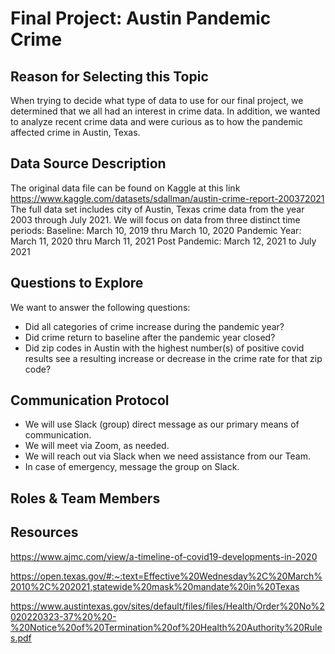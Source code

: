 # Final Project: Austin Pandemic Crime

## Reason for Selecting this Topic
When trying to decide what type of data to use for our final project, we determined that we all had an interest in crime data.  In addition, we wanted to analyze recent crime data and were curious as to how the pandemic affected crime in Austin, Texas.

## Data Source Description
The original data file can be found on Kaggle at this link https://www.kaggle.com/datasets/sdallman/austin-crime-report-200372021
The full data set includes city of Austin, Texas crime data from the year 2003 through July 2021.  We will focus on data from three distinct time periods:
Baseline: March 10, 2019 thru March 10, 2020
Pandemic Year: March 11, 2020 thru March 11, 2021
Post Pandemic: March 12, 2021 to July 2021

## Questions to Explore
We want to answer the following questions: 
- Did all categories of crime increase during the pandemic year?  
- Did crime return to baseline after the pandemic year closed?
- Did zip codes in Austin with the highest number(s) of positive covid results see a resulting increase or decrease in the crime rate for that zip code?

##  Communication Protocol
- We will use Slack (group) direct message as our primary means of communication. 
- We will meet via Zoom, as needed.
- We will reach out via Slack when we need assistance from our Team.
- In case of emergency, message the group on Slack.


## Roles & Team Members




## Resources
https://www.ajmc.com/view/a-timeline-of-covid19-developments-in-2020

https://open.texas.gov/#:~:text=Effective%20Wednesday%2C%20March%2010%2C%202021,statewide%20mask%20mandate%20in%20Texas

https://www.austintexas.gov/sites/default/files/files/Health/Order%20No%2020220323-37%20%20-%20Notice%20of%20Termination%20of%20Health%20Authority%20Rules.pdf
